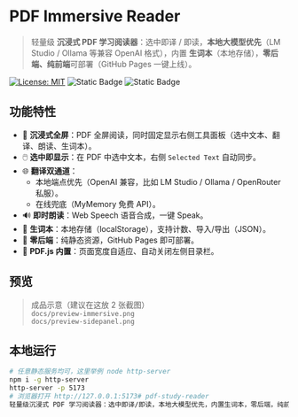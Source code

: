 # PDF Immersive Reader

> 轻量级 **沉浸式 PDF 学习阅读器**：选中即译 / 即读，**本地大模型优先**（LM Studio / Ollama 等兼容 OpenAI 格式），内置 **生词本**（本地存储），**零后端、纯前端**可部署（GitHub Pages 一键上线）。

[![License: MIT](https://img.shields.io/badge/License-MIT-green.svg)](LICENSE)
![Static Badge](https://img.shields.io/badge/Zero%20Backend-Static%20Site-blue)
![Static Badge](https://img.shields.io/badge/Local%20LLM-Preferred-orange)

## 功能特性

- 🧭 **沉浸式全屏**：PDF 全屏阅读，同时固定显示右侧工具面板（选中文本、翻译、朗读、生词本）。
- 🖱️ **选中即显示**：在 PDF 中选中文本，右侧 `Selected Text` 自动同步。
- 🌐 **翻译双通道**：
  - 本地端点优先（OpenAI 兼容，比如 LM Studio / Ollama / OpenRouter 私服）。
  - 在线兜底（MyMemory 免费 API）。
- 🔊 **即时朗读**：Web Speech 语音合成，一键 Speak。
- 📒 **生词本**：本地存储（localStorage），支持计数、导入/导出（JSON）。
- 🧩 **零后端**：纯静态资源，GitHub Pages 即可部署。
- 🧰 **PDF.js 内置**：页面宽度自适应、自动关闭左侧目录栏。

## 预览

> 成品示意（建议在这放 2 张截图）  
> `docs/preview-immersive.png`  
> `docs/preview-sidepanel.png`

## 本地运行

```bash
# 任意静态服务均可，这里举例 node http-server
npm i -g http-server
http-server -p 5173
# 浏览器打开 http://127.0.0.1:5173# pdf-study-reader
轻量级沉浸式 PDF 学习阅读器：选中即译/即读，本地大模型优先，内置生词本，零后端，纯前端可部署
